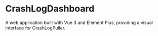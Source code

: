 # CrashLogDashboard
A web application built with Vue 3 and Element Plus, providing a visual interface for CrashLogPuller.
